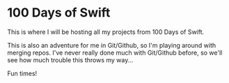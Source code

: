 # 100 Days of Swift

This is where I will be hosting all my projects from 100 Days of Swift.

This is also an adventure for me in Git/Github, so I'm playing around with merging repos.
I've never really done much with Git/Github before, so we'll see how much trouble this throws my way...

Fun times!
